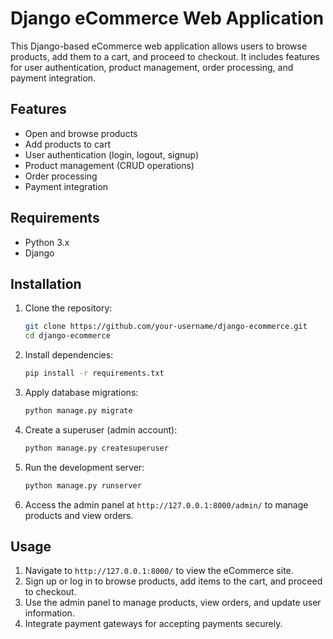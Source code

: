 # Django eCommerce Web Application

This Django-based eCommerce web application allows users to browse products, add them to a cart, and proceed to checkout. It includes features for user authentication, product management, order processing, and payment integration.

## Features

- Open and browse products
- Add products to cart
- User authentication (login, logout, signup)
- Product management (CRUD operations)
- Order processing
- Payment integration

## Requirements

- Python 3.x
- Django

## Installation

1. Clone the repository:
    ```bash
    git clone https://github.com/your-username/django-ecommerce.git
    cd django-ecommerce
    ```

2. Install dependencies:
    ```bash
    pip install -r requirements.txt
    ```

3. Apply database migrations:
    ```bash
    python manage.py migrate
    ```

4. Create a superuser (admin account):
    ```bash
    python manage.py createsuperuser
    ```

5. Run the development server:
    ```bash
    python manage.py runserver
    ```

6. Access the admin panel at `http://127.0.0.1:8000/admin/` to manage products and view orders.

## Usage

1. Navigate to `http://127.0.0.1:8000/` to view the eCommerce site.
2. Sign up or log in to browse products, add items to the cart, and proceed to checkout.
3. Use the admin panel to manage products, view orders, and update user information.
4. Integrate payment gateways for accepting payments securely.



